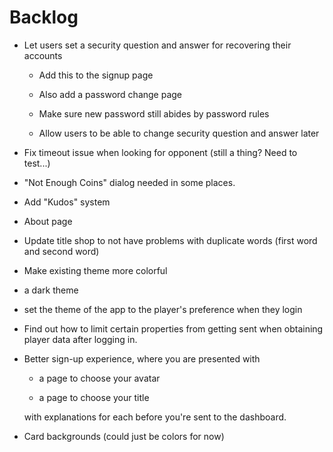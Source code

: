 # Backlog

* Let users set a security question and answer for recovering their accounts
  
  * Add this to the signup page
  
  * Also add a password change page
  
  * Make sure new password still abides by password rules
  
  * Allow users to be able to change security question and answer later

* Fix timeout issue when looking for opponent (still a thing? Need to test...)

* "Not Enough Coins" dialog needed in some places.

* Add "Kudos" system

* About page

* Update title shop to not have problems with duplicate words (first word and second word)

* Make existing theme more colorful

* a dark theme

* set the theme of the app to the player's preference when they login

* Find out how to limit certain properties from getting sent when obtaining player data after logging in.

* Better sign-up experience, where you are presented with
  
  * a page to choose your avatar
  
  * a page to choose your title
  
  with explanations for each before you're sent to the dashboard.

* Card backgrounds (could just be colors for now)
